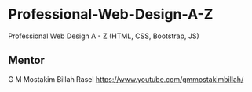 # Professional-Web-Design-A-Z
Professional Web Design A - Z (HTML, CSS, Bootstrap, JS)

Mentor 
-----------
G M Mostakim Billah Rasel
https://www.youtube.com/gmmostakimbillah/
